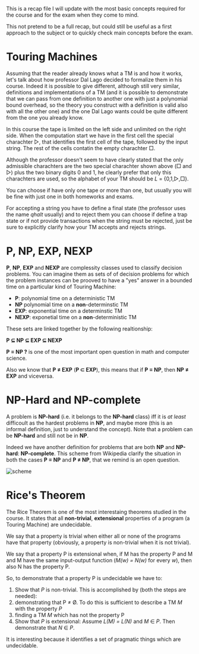 This is a recap file I will update with the most basic concepts required for the course and for the exam when they come to mind.

This not pretend to be a full recap, but could still be useful as a first approach to the subject or to quickly check main concepts before the exam.

# Touring Machines
Assuming that the reader already knows what a TM is and how it works, let's talk about how professor Dal Lago decided to formalize them in his course.
Indeed it is possible to give different, although still very similar, definitions and implementations of a TM (and it is possible to demonstrate that we can pass from one definition to another one with just a polynomial bound overhead, so the theory you construct with a definition is valid also with all the other one) and the one Dal Lago wants could be quite different from the one you already know.

In this course the tape is limited on the left side and unlimited on the right side. When the computation start we have in the first cell the special charachter ▷, that identifies the first cell of the tape, followed by the input string. The rest of the cells contatin the empty charachter □.

Although the professor doesn't seem to have clearly stated that the only admissible charachters are the two special charachter shown above (□ and ▷) plus the two binary digits 0 and 1, he clearly prefer that only this charachters are used, so the alphabet of your TM should be _L_ = {0,1,▷,□}.

You can choose if have only one tape or more than one, but usually you will be fine with just one in both homeworks and exams.

For accepting a string you have to define a final state (the professor uses the name _qhalt_ usually) and to reject them you can choose if define a trap state or if not provide transactions when the string must be rejected, just be sure to explicitly clarify how your TM accepts and rejects strings.

# P, NP, EXP, NEXP

**P**, **NP**, **EXP** and **NEXP** are complessity classes used to classify decision problems.
You can imagine them as sets of of decision problems for which the problem instances can be prooved to have a "yes" answer in a bounded time on a particular kind of Touring Machine:
 - **P**: polynomial time on a deterministic TM
 - **NP** polynomial time on a **non**-determinstic TM
 - **EXP**: exponential time on a determinstic TM
 - **NEXP**: exponetial time on a **non**-deterministic TM

These sets are linked together by the following realtionship:

**P ⊆ NP ⊆ EXP ⊆ NEXP**

**P = NP ?** is one of the most important open question in math and computer science.

Also we know that **P ≠ EXP** (**P ⊂ EXP**), this means that if **P = NP**, then **NP ≠ EXP** and viceversa.

# NP-Hard and NP-complete

A problem is **NP-hard** (i.e. it belongs to the **NP-hard** class) iff it is _at least_ difficoult as the hardest problems in **NP**, and maybe more (this is an informal definition, just to understand the concept). Note that a problem can be **NP-hard** and still not be in **NP**.

Indeed we have another definition for problems that are both **NP** and **NP-hard**: **NP-complete**.
This scheme from Wikipedia clarify the situation in both the cases **P = NP** and **P ≠ NP**, that we remind is an open question. 

![scheme](https://upload.wikimedia.org/wikipedia/commons/thumb/a/a0/P_np_np-complete_np-hard.svg/800px-P_np_np-complete_np-hard.svg.png)

# Rice's Theorem
The Rice Theorem is one of the most interestaing theorems studied in the course. It states that all **non-trivial**, **extensional** properties of a program (a Touring Machine) are undecidable.

We say that a property is trivial when either all or none of the programs have that property (obviously, a property is non-trivial when it is not trivial).

We say that a property P is extensional when, if M has the property P and M and M have the same input-output function (_M(w) = N(w)_ for every _w_), then also N has the property P.

So, to demonstrate that a property P is undecidable we have to:
 1. Show that _P_ is non-trivial. This is accomplished by (both the steps are needed):
   1. demonstrating that P ≠ Ø. To do this is sufficient to describe a TM _M_ with the property _P_
   2. finding a TM _M_ which has not the property P
 2. Show that _P_ is extensional: Assume _L(M) = L(N)_ and _M_ ∈ _P_. Then demonstrate that _N_ ∈ _P_.



It is interesting because it identifies a set of pragmatic things which are undecidable.
